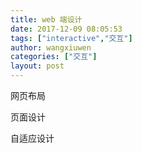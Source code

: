 ```yaml
---
title: web 端设计
date: 2017-12-09 08:05:53
tags: ["interactive","交互"]
author: wangxiuwen
categories: ["交互"]
layout: post
---
```


网页布局

页面设计

自适应设计